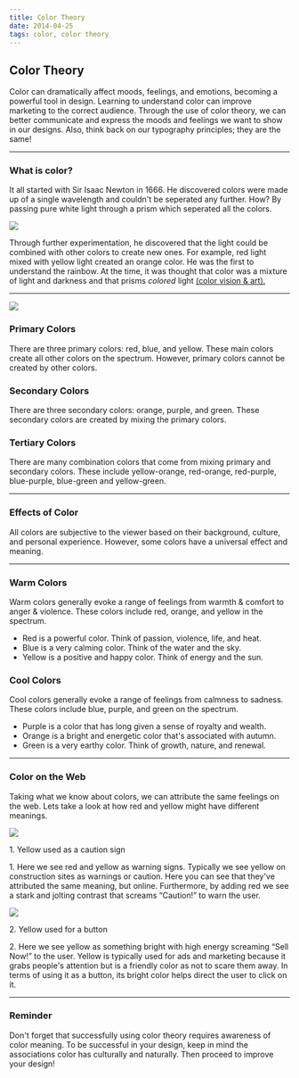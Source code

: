 ```yaml
---
title: Color Theory
date: 2014-04-25
tags: color, color theory
---
```


<article>
<h1>Color Theory</h1>

<p>Color can dramatically affect moods, feelings, and emotions, becoming a powerful tool in design. Learning to understand color can improve marketing to the correct audience. Through the use of color theory, we can better communicate and express the moods and feelings we want to show in our designs. Also, think back on our typography principles; they are the same!</p>

<hr class="divider">

<h3>What is color?</h3>
<p>It all started with Sir Isaac Newton in 1666. He discovered colors were made up of a single wavelength and couldn't be seperated any further. How? By passing pure white light through a prism which seperated all the colors.</p>

<div class="box"><img class="image" src="/images/isaacnewton.jpg"></div>

<p>Through further experimentation, he discovered that the light could be combined with other colors to create new ones. For example, red light mixed with yellow light created an orange color. He was the first to understand the rainbow. At the time, it was thought that color was a mixture of light and darkness and that prisms <em>colored</em> light <a class="underline" href="http://www.webexhibits.org/colorart/bh.html">(color vision &amp; art).</a></p>

<hr class="divider">

<div class="box"><img class="image" src="/images/colorstar.jpg"></div>

<h3>Primary Colors</h3>
<p>There are three primary colors: red, blue, and yellow. These main colors create all other colors on the spectrum. However, primary colors cannot be created by other colors.</p>

<h3>Secondary Colors</h3>
<p>There are three secondary colors: orange, purple, and green. These secondary colors are created by mixing the primary colors.</p>

<h3>Tertiary Colors</h3>
<p>There are many combination colors that come from mixing primary and secondary colors. These include yellow-orange, red-orange, red-purple, blue-purple, blue-green and yellow-green.</p>

<hr class="divider">

<h3>Effects of Color</h3>
<p>All colors are subjective to the viewer based on their background, culture, and personal experience. However, some colors have a universal effect and meaning.</p>

<hr class="divider">

<h3>Warm Colors</h3>
<p>Warm colors generally evoke a range of feelings from warmth &amp; comfort to anger &amp; violence. These colors include red, orange, and yellow in the spectrum.</p>

<div class="box text-left">
	<ul>
		<li><span class="red-text color-text"></span> Red is a powerful color. Think of passion, violence, life, and heat.</li>
		<li><span class="blue-text color-text"></span> Blue is a very calming color. Think of the water and the sky.</li>
		<li><span class="yellow-text color-text"></span> Yellow is a positive and happy color. Think of energy and the sun. </li>
	</ul>
</div>

<h3>Cool Colors</h3>
<p>Cool colors generally evoke a range of feelings from calmness to sadness. These colors include blue, purple, and green on the spectrum.</p>

<div class="box text-left">
	<ul>
		<li><span class="purple-text color-text"></span> Purple is a color that has long given a sense of royalty and wealth. </li>
		<li><span class="orange-text color-text"></span> Orange is a bright and energetic color that's associated with autumn.</li>
		<li><span class="green-text color-text"></span> Green is a very earthy color. Think of growth, nature, and renewal.</li>
	</ul>
</div>

<hr class="divider">

<h3>Color on the Web</h3>
<p>Taking what we know about colors, we can attribute the same feelings on the web. Lets take a look at how red and yellow might have different meanings.</p>

<div class="box">
	<img class="image" src="/images/warning.png">
	<p>1. Yellow used as a caution sign</p>
</div>

<p>1. Here we see red and yellow as warning signs. Typically we see yellow on construction sites as warnings or caution. Here you can see that they've attributed the same meaning, but online. Furthermore, by adding red we see a stark and jolting contrast that screams “Caution!” to warn the user.</p>

<div class="box">
	<img class="image" src="/images/yellow-ad.jpg">
	<p>2. Yellow used for a button</p>
</div>

<p>2. Here we see yellow as something bright with high energy screaming “Sell Now!” to the user. Yellow is typically used for ads and marketing because it grabs people's attention but is a friendly color as not to scare them away. In terms of using it as a button, its bright color helps direct the user to click on it.</p>

<hr class="divider">

<h3>Reminder</h3>
<p>Don't forget that successfully using color theory requires awareness of color meaning. To be successful in your design, keep in mind the associations color has culturally and naturally. Then proceed to improve your design!</p>

</article>


